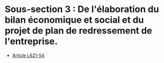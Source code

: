 # Sous-section 3 : De l'élaboration du bilan économique et social et du projet de plan de redressement de l'entreprise.

- [Article L621-54](article-l621-54.md)
